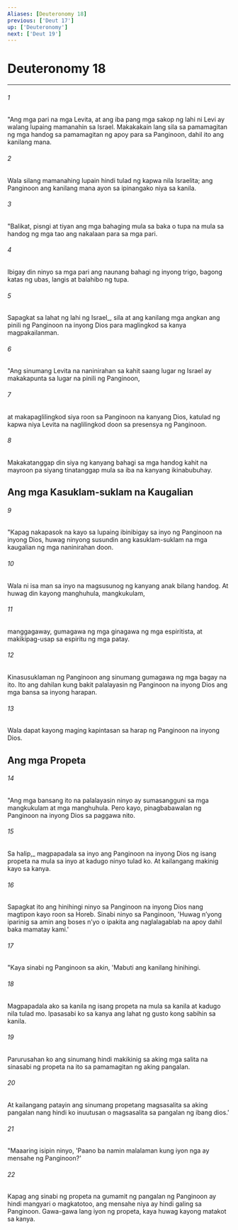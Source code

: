 ```yaml
---
Aliases: [Deuteronomy 18]
previous: ['Deut 17']
up: ['Deuteronomy']
next: ['Deut 19']
---
```

# Deuteronomy 18

***






















###### 1 










"Ang mga pari na mga Levita, at ang iba pang mga sakop ng lahi ni Levi ay walang lupaing mamanahin sa Israel. Makakakain lang sila sa pamamagitan ng mga handog sa pamamagitan ng apoy para sa Panginoon, dahil ito ang kanilang mana. 





















###### 2 










Wala silang mamanahing lupain hindi tulad ng kapwa nila Israelita; ang Panginoon ang kanilang mana ayon sa ipinangako niya sa kanila. 





















###### 3 










"Balikat, pisngi at tiyan ang mga bahaging mula sa baka o tupa na mula sa handog ng mga tao ang nakalaan para sa mga pari. 





















###### 4 










Ibigay din ninyo sa mga pari ang naunang bahagi ng inyong trigo, bagong katas ng ubas, langis at balahibo ng tupa. 





















###### 5 










Sapagkat sa lahat ng lahi ng Israel_, sila at ang kanilang mga angkan ang pinili ng Panginoon na inyong Dios para maglingkod sa kanya magpakailanman. 





















###### 6 










"Ang sinumang Levita na naninirahan sa kahit saang lugar ng Israel ay makakapunta sa lugar na pinili ng Panginoon, 





















###### 7 










at makapaglilingkod siya roon sa Panginoon na kanyang Dios, katulad ng kapwa niya Levita na naglilingkod doon sa presensya ng Panginoon. 





















###### 8 










Makakatanggap din siya ng kanyang bahagi sa mga handog kahit na mayroon pa siyang tinatanggap mula sa iba na kanyang ikinabubuhay.

## Ang mga Kasuklam-suklam na Kaugalian 





















###### 9 










"Kapag nakapasok na kayo sa lupaing ibinibigay sa inyo ng Panginoon na inyong Dios, huwag ninyong susundin ang kasuklam-suklam na mga kaugalian ng mga naninirahan doon. 





















###### 10 










Wala ni isa man sa inyo na magsusunog ng kanyang anak bilang handog. At huwag din kayong manghuhula, mangkukulam, 





















###### 11 










manggagaway, gumagawa ng mga ginagawa ng mga espiritista, at makikipag-usap sa espiritu ng mga patay. 





















###### 12 










Kinasusuklaman ng Panginoon ang sinumang gumagawa ng mga bagay na ito. Ito ang dahilan kung bakit palalayasin ng Panginoon na inyong Dios ang mga bansa sa inyong harapan. 





















###### 13 










Wala dapat kayong maging kapintasan sa harap ng Panginoon na inyong Dios.

## Ang mga Propeta 





















###### 14 










"Ang mga bansang ito na palalayasin ninyo ay sumasangguni sa mga mangkukulam at mga manghuhula. Pero kayo, pinagbabawalan ng Panginoon na inyong Dios sa paggawa nito. 





















###### 15 










Sa halip,_ magpapadala sa inyo ang Panginoon na inyong Dios ng isang propeta na mula sa inyo at kadugo ninyo tulad ko. At kailangang makinig kayo sa kanya. 





















###### 16 










Sapagkat ito ang hinihingi ninyo sa Panginoon na inyong Dios nang magtipon kayo roon sa Horeb. Sinabi ninyo sa Panginoon, 'Huwag nʼyong iparinig sa amin ang boses nʼyo o ipakita ang naglalagablab na apoy dahil baka mamatay kami.' 





















###### 17 










"Kaya sinabi ng Panginoon sa akin, 'Mabuti ang kanilang hinihingi. 





















###### 18 










Magpapadala ako sa kanila ng isang propeta na mula sa kanila at kadugo nila tulad mo. Ipasasabi ko sa kanya ang lahat ng gusto kong sabihin sa kanila. 





















###### 19 










Parurusahan ko ang sinumang hindi makikinig sa aking mga salita na sinasabi ng propeta na ito sa pamamagitan ng aking pangalan. 





















###### 20 










At kailangang patayin ang sinumang propetang magsasalita sa aking pangalan nang hindi ko inuutusan o magsasalita sa pangalan ng ibang dios.' 





















###### 21 










"Maaaring isipin ninyo, 'Paano ba namin malalaman kung iyon nga ay mensahe ng Panginoon?' 





















###### 22 










Kapag ang sinabi ng propeta na gumamit ng pangalan ng Panginoon ay hindi mangyari o magkatotoo, ang mensahe niya ay hindi galing sa Panginoon. Gawa-gawa lang iyon ng propeta, kaya huwag kayong matakot sa kanya.
